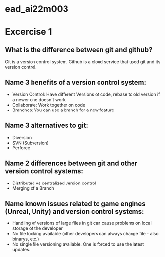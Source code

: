 # ead_ai22m003

# Excercise 1
## What is the difference between git and github?
Git is a version control system. Github is a cloud service that used git and its version control.

## Name 3 benefits of a version control system:
 - Version Control: Have different Versions of code, rebase to old version if a newer one doesn't work
 - Collaborate: Work together on code
 - Branches: You can use a branch for a new feature

## Name 3 alternatives to git:
 - Diversion
 - SVN (Subversion)
 - Perforce

## Name 2 differences between git and other version control systems:
 - Distributed vs centralized version control
 - Merging of a Branch

## Name known issues related to game engines (Unreal, Unity) and version control systems:
 - Handling of versions of large files in git can cause problems on local storage of the developer
 - No file locking available (other developers can always change file - also binarys, etc.)
 - No single file versioning available. One is forced to use the latest updates.

